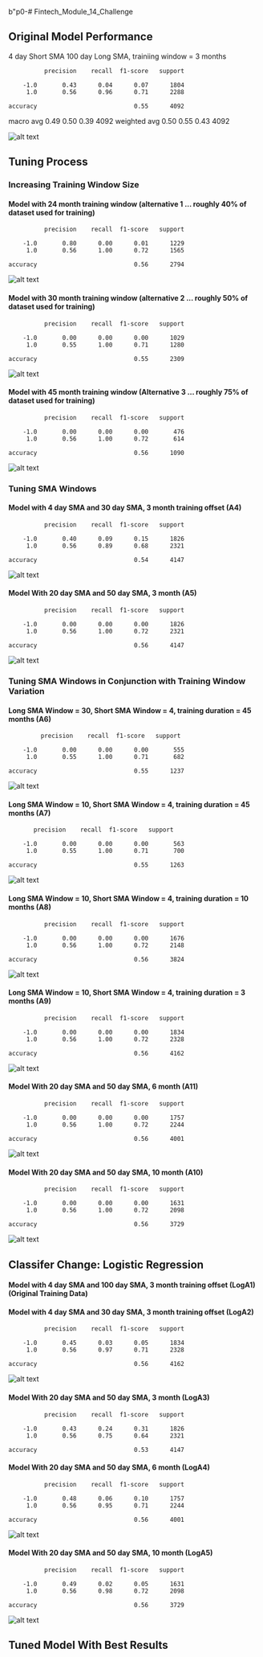  b"p0-# Fintech_Module_14_Challenge

## Original Model Performance
4 day Short SMA 100 day Long SMA, trainiing window = 3 months

              precision    recall  f1-score   support

        -1.0       0.43      0.04      0.07      1804
         1.0       0.56      0.96      0.71      2288

    accuracy                           0.55      4092
   macro avg       0.49      0.50      0.39      4092
weighted avg       0.50      0.55      0.43      4092


![alt text](https://github.com/rhurst11/Fintech_Module_14_Challenge/blob/main/Starter_Code/Resources/Mod_14_Original_Mod_Perform.png)


## Tuning Process

### Increasing Training Window Size 

#### Model with 24 month training window (alternative 1 ... roughly 40% of dataset used for training)


              precision    recall  f1-score   support

        -1.0       0.80      0.00      0.01      1229
         1.0       0.56      1.00      0.72      1565

    accuracy                           0.56      2794


![alt text](https://github.com/rhurst11/Fintech_Module_14_Challenge/blob/main/Starter_Code/Resources/Mod_14_A1_perform.png)


#### Model with 30 month training window (alternative 2 ... roughly 50% of dataset used for training)

              precision    recall  f1-score   support

        -1.0       0.00      0.00      0.00      1029
         1.0       0.55      1.00      0.71      1280

    accuracy                           0.55      2309


![alt text](https://github.com/rhurst11/Fintech_Module_14_Challenge/blob/main/Starter_Code/Resources/Mod_14_A2_perform.png)


#### Model with 45 month training window (Alternative 3 ... roughly 75% of dataset used for training)

              precision    recall  f1-score   support

        -1.0       0.00      0.00      0.00       476
         1.0       0.56      1.00      0.72       614

    accuracy                           0.56      1090


![alt text](https://github.com/rhurst11/Fintech_Module_14_Challenge/blob/main/Starter_Code/Resources/Mod_14_A3_perform.png)


### Tuning SMA Windows 

#### Model with 4 day SMA and 30 day SMA, 3 month training offset  (A4)

              precision    recall  f1-score   support

        -1.0       0.40      0.09      0.15      1826
         1.0       0.56      0.89      0.68      2321

    accuracy                           0.54      4147


![alt text]()



#### Model With 20 day SMA and 50 day SMA, 3 month (A5)

              precision    recall  f1-score   support

        -1.0       0.00      0.00      0.00      1826
         1.0       0.56      1.00      0.72      2321

    accuracy                           0.56      4147


![alt text]()


####



### Tuning SMA Windows in Conjunction with Training Window Variation



#### Long SMA Window = 30, Short SMA Window = 4, training duration = 45 months (A6)

             precision    recall  f1-score   support

        -1.0       0.00      0.00      0.00       555
         1.0       0.55      1.00      0.71       682

    accuracy                           0.55      1237


![alt text](https://github.com/rhurst11/Fintech_Module_14_Challenge/blob/main/Starter_Code/Resources/A6.png)


#### Long SMA Window = 10, Short SMA Window = 4, training duration = 45 months (A7)

           precision    recall  f1-score   support

        -1.0       0.00      0.00      0.00       563
         1.0       0.55      1.00      0.71       700

    accuracy                           0.55      1263


![alt text](https://github.com/rhurst11/Fintech_Module_14_Challenge/blob/main/Starter_Code/Resources/A7.png)


#### Long SMA Window = 10, Short SMA Window = 4, training duration = 10 months (A8)

              precision    recall  f1-score   support

        -1.0       0.00      0.00      0.00      1676
         1.0       0.56      1.00      0.72      2148

    accuracy                           0.56      3824


![alt text](https://github.com/rhurst11/Fintech_Module_14_Challenge/blob/main/Starter_Code/Resources/A8.png)


#### Long SMA Window = 10, Short SMA Window = 4, training duration = 3 months (A9)

              precision    recall  f1-score   support

        -1.0       0.00      0.00      0.00      1834
         1.0       0.56      1.00      0.72      2328

    accuracy                           0.56      4162


![alt text](https://github.com/rhurst11/Fintech_Module_14_Challenge/blob/main/Starter_Code/Resources/A9.png)


#### Model With 20 day SMA and 50 day SMA, 6 month (A11)


              precision    recall  f1-score   support

        -1.0       0.00      0.00      0.00      1757
         1.0       0.56      1.00      0.72      2244

    accuracy                           0.56      4001


![alt text]()


#### Model With 20 day SMA and 50 day SMA, 10 month (A10)

              precision    recall  f1-score   support

        -1.0       0.00      0.00      0.00      1631
         1.0       0.56      1.00      0.72      2098

    accuracy                           0.56      3729


![alt text]()


## Classifer Change: Logistic Regression

#### Model with 4 day SMA and 100 day SMA, 3 month training offset  (LogA1) (Original Training Data)

#### Model with 4 day SMA and 30 day SMA, 3 month training offset  (LogA2)

              precision    recall  f1-score   support

        -1.0       0.45      0.03      0.05      1834
         1.0       0.56      0.97      0.71      2328

    accuracy                           0.56      4162


![alt text]()


#### Model With 20 day SMA and 50 day SMA, 3 month (LogA3)

              precision    recall  f1-score   support

        -1.0       0.43      0.24      0.31      1826
         1.0       0.56      0.75      0.64      2321

    accuracy                           0.53      4147



#### Model With 20 day SMA and 50 day SMA, 6 month (LogA4)

              precision    recall  f1-score   support

        -1.0       0.48      0.06      0.10      1757
         1.0       0.56      0.95      0.71      2244

    accuracy                           0.56      4001


![alt text]()


#### Model With 20 day SMA and 50 day SMA, 10 month (LogA5)

              precision    recall  f1-score   support

        -1.0       0.49      0.02      0.05      1631
         1.0       0.56      0.98      0.72      2098

    accuracy                           0.56      3729


![alt text]()



## Tuned Model With Best Results

